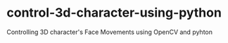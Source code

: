 # control-3d-character-using-python
Controlling 3D character's Face Movements using OpenCV and pyhton
